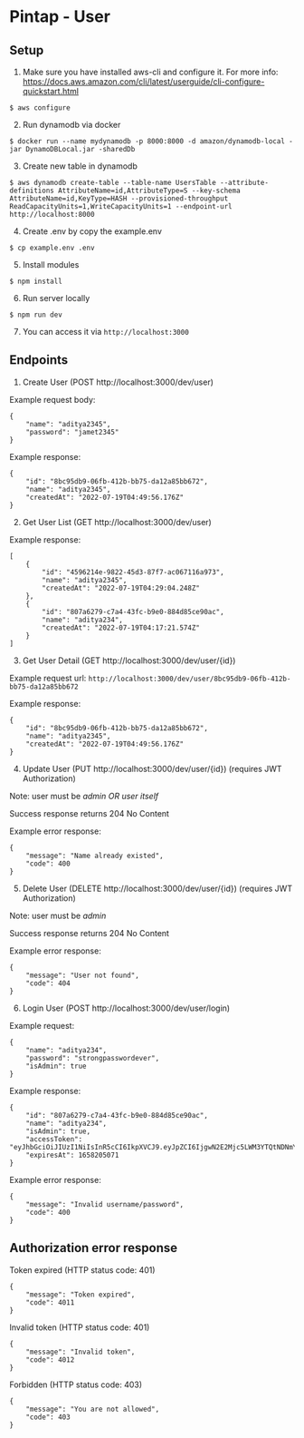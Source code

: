 # Pintap - User

## Setup
1. Make sure you have installed aws-cli and configure it. For more info: https://docs.aws.amazon.com/cli/latest/userguide/cli-configure-quickstart.html

```
$ aws configure
```

2. Run dynamodb via docker
```
$ docker run --name mydynamodb -p 8000:8000 -d amazon/dynamodb-local -jar DynamoDBLocal.jar -sharedDb
```

3. Create new table in dynamodb
```
$ aws dynamodb create-table --table-name UsersTable --attribute-definitions AttributeName=id,AttributeType=S --key-schema AttributeName=id,KeyType=HASH --provisioned-throughput ReadCapacityUnits=1,WriteCapacityUnits=1 --endpoint-url http://localhost:8000
```

4. Create .env by copy the example.env
```
$ cp example.env .env
```

5. Install modules
```
$ npm install
```

6. Run server locally
```
$ npm run dev
```

7. You can access it via `http://localhost:3000`


## Endpoints
1. Create User (POST http://localhost:3000/dev/user)

Example request body:
```
{
	"name": "aditya2345",
	"password": "jamet2345"
}
```

Example response:
```
{
	"id": "8bc95db9-06fb-412b-bb75-da12a85bb672",
	"name": "aditya2345",
	"createdAt": "2022-07-19T04:49:56.176Z"
}
```

2. Get User List (GET http://localhost:3000/dev/user)

Example response:
```
[
	{
		"id": "4596214e-9822-45d3-87f7-ac067116a973",
		"name": "aditya2345",
		"createdAt": "2022-07-19T04:29:04.248Z"
	},
	{
		"id": "807a6279-c7a4-43fc-b9e0-884d85ce90ac",
		"name": "aditya234",
		"createdAt": "2022-07-19T04:17:21.574Z"
	}
]
```

3. Get User Detail (GET http://localhost:3000/dev/user/{id})

Example request url: `http://localhost:3000/dev/user/8bc95db9-06fb-412b-bb75-da12a85bb672`

Example response:
```
{
	"id": "8bc95db9-06fb-412b-bb75-da12a85bb672",
	"name": "aditya2345",
	"createdAt": "2022-07-19T04:49:56.176Z"
}
```

4. Update User (PUT http://localhost:3000/dev/user/{id}) (requires JWT Authorization)

Note: user must be *admin OR user itself*

Success response returns 204 No Content

Example error response:
```
{
	"message": "Name already existed",
	"code": 400
}
```

5. Delete User (DELETE http://localhost:3000/dev/user/{id}) (requires JWT Authorization)

Note: user must be *admin*

Success response returns 204 No Content

Example error response:
```
{
	"message": "User not found",
	"code": 404
}
```

6. Login User (POST http://localhost:3000/dev/user/login)

Example request:
```
{
	"name": "aditya234",
	"password": "strongpasswordever",
	"isAdmin": true
}
```

Example response:
```
{
	"id": "807a6279-c7a4-43fc-b9e0-884d85ce90ac",
	"name": "aditya234",
	"isAdmin": true,
	"accessToken": "eyJhbGciOiJIUzI1NiIsInR5cCI6IkpXVCJ9.eyJpZCI6IjgwN2E2Mjc5LWM3YTQtNDNmYy1iOWUwLTg4NGQ4NWNlOTBhYyIsImlzQWRtaW4iOnRydWUsImV4cCI6MTY1ODIwNTA3MSwiaWF0IjoxNjU4MjA1MDExfQ.UiLWWV5oalIk48Fo9ldc9QeOMNckBjOHwsb44tdx8lI",
	"expiresAt": 1658205071
}
```

Example error response:
```
{
	"message": "Invalid username/password",
	"code": 400
}
```


## Authorization error response

Token expired (HTTP status code: 401)
```
{
	"message": "Token expired",
	"code": 4011
}
```

Invalid token (HTTP status code: 401)
```
{
	"message": "Invalid token",
	"code": 4012
}
```

Forbidden (HTTP status code: 403)
```
{
	"message": "You are not allowed",
	"code": 403
}
```